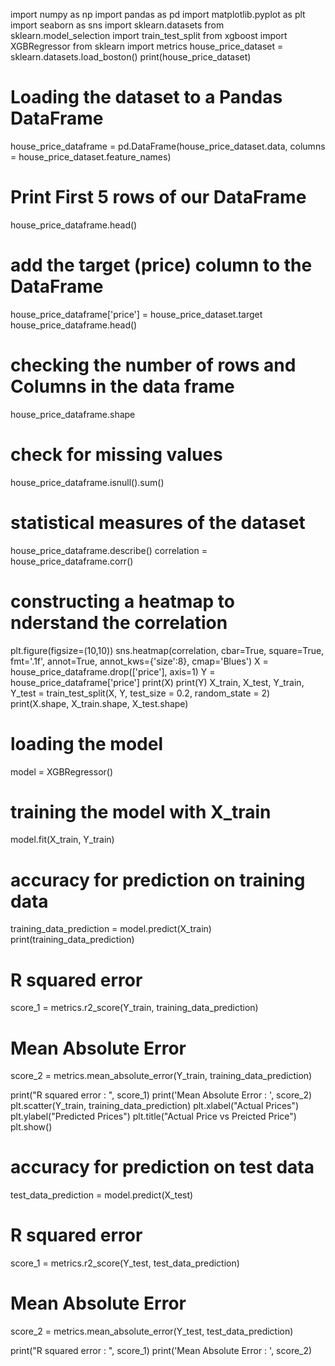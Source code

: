 import numpy as np
import pandas as pd
import matplotlib.pyplot as plt
import seaborn as sns
import sklearn.datasets
from sklearn.model_selection import train_test_split
from xgboost import XGBRegressor
from sklearn import metrics
house_price_dataset = sklearn.datasets.load_boston()
print(house_price_dataset)
# Loading the dataset to a Pandas DataFrame
house_price_dataframe = pd.DataFrame(house_price_dataset.data, columns = house_price_dataset.feature_names)
# Print First 5 rows of our DataFrame
house_price_dataframe.head()
# add the target (price) column to the DataFrame
house_price_dataframe['price'] = house_price_dataset.target
house_price_dataframe.head()
# checking the number of rows and Columns in the data frame
house_price_dataframe.shape
# check for missing values
house_price_dataframe.isnull().sum()
# statistical measures of the dataset
house_price_dataframe.describe()
correlation = house_price_dataframe.corr()
# constructing a heatmap to nderstand the correlation
plt.figure(figsize=(10,10))
sns.heatmap(correlation, cbar=True, square=True, fmt='.1f', annot=True, annot_kws={'size':8}, cmap='Blues')
X = house_price_dataframe.drop(['price'], axis=1)
Y = house_price_dataframe['price']
print(X)
print(Y)
X_train, X_test, Y_train, Y_test = train_test_split(X, Y, test_size = 0.2, random_state = 2)
print(X.shape, X_train.shape, X_test.shape)
# loading the model
model = XGBRegressor()
# training the model with X_train
model.fit(X_train, Y_train)
# accuracy for prediction on training data
training_data_prediction = model.predict(X_train)
print(training_data_prediction)
# R squared error
score_1 = metrics.r2_score(Y_train, training_data_prediction)

# Mean Absolute Error
score_2 = metrics.mean_absolute_error(Y_train, training_data_prediction)

print("R squared error : ", score_1)
print('Mean Absolute Error : ', score_2)
plt.scatter(Y_train, training_data_prediction)
plt.xlabel("Actual Prices")
plt.ylabel("Predicted Prices")
plt.title("Actual Price vs Preicted Price")
plt.show()
# accuracy for prediction on test data
test_data_prediction = model.predict(X_test)
# R squared error
score_1 = metrics.r2_score(Y_test, test_data_prediction)

# Mean Absolute Error
score_2 = metrics.mean_absolute_error(Y_test, test_data_prediction)

print("R squared error : ", score_1)
print('Mean Absolute Error : ', score_2)












